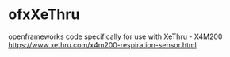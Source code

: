 # ofxXeThru
openframeworks code specifically for use with XeThru - X4M200 https://www.xethru.com/x4m200-respiration-sensor.html
